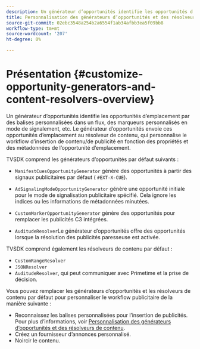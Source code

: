 ```yaml
---
description: Un générateur d’opportunités identifie les opportunités d’emplacement par des balises personnalisées dans un flux, des marqueurs personnalisés en mode de signalement, etc. Le générateur d’opportunités envoie ces opportunités d’emplacement au résolveur de contenu, qui personnalise le workflow d’insertion de contenu/de publicité en fonction des propriétés et des métadonnées de l’opportunité d’emplacement.
title: Personnalisation des générateurs d’opportunités et des résolveurs de contenu
source-git-commit: 02ebc3548a254b2a6554f1ab34afbb3ea5f09bb8
workflow-type: tm+mt
source-wordcount: '207'
ht-degree: 0%

---
```


# Présentation {#customize-opportunity-generators-and-content-resolvers-overview}

Un générateur d’opportunités identifie les opportunités d’emplacement par des balises personnalisées dans un flux, des marqueurs personnalisés en mode de signalement, etc. Le générateur d’opportunités envoie ces opportunités d’emplacement au résolveur de contenu, qui personnalise le workflow d’insertion de contenu/de publicité en fonction des propriétés et des métadonnées de l’opportunité d’emplacement.

TVSDK comprend les générateurs d’opportunités par défaut suivants :

* `ManifestCuesOpportunityGenerator` génère des opportunités à partir des signaux publicitaires par défaut ( `#EXT-X-CUE`).

* `AdSignalingModeOpportunityGenerator` génère une opportunité initiale pour le mode de signalisation publicitaire spécifié. Cela ignore les indices ou les informations de métadonnées minutées.
* `CustomMarkerOpportunityGenerator` génère des opportunités pour remplacer les publicités C3 intégrées.
* `AuditudeResolver`Le générateur d’opportunités offre des opportunités lorsque la résolution des publicités paresseuse est activée.

TVSDK comprend également les résolveurs de contenu par défaut :

* `CustomRangeResolver`
* `JSONResolver`
* `AuditudeResolver`, qui peut communiquer avec Primetime et la prise de décision.

Vous pouvez remplacer les générateurs d’opportunités et les résolveurs de contenu par défaut pour personnaliser le workflow publicitaire de la manière suivante :

* Reconnaissez les balises personnalisées pour l’insertion de publicités. Pour plus d’informations, voir [Personnalisation des générateurs d’opportunités et des résolveurs de contenu](../../../../tvsdk-3x-android-prog/android-3x-advertising/ad-insertion/content-resolver/android-3x-content-resolver.md).
* Créez un fournisseur d’annonces personnalisé.
* Noircir le contenu.
